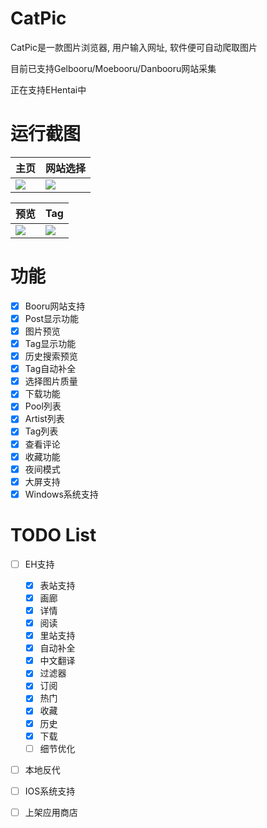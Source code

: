 # CatPic
CatPic是一款图片浏览器, 用户输入网址, 软件便可自动爬取图片

目前已支持Gelbooru/Moebooru/Danbooru网站采集

正在支持EHentai中

# 运行截图

|主页|网站选择|
|--|--|
|![](https://i.loli.net/2021/02/18/TZUVvlkNaFc1mLd.jpg)|![](https://i.loli.net/2021/02/18/jVRTS1yg9lOsI5h.jpg)|


|预览|Tag|
|--|--|
|![](https://i.loli.net/2021/02/18/EwCUdZkAfBDRGTq.jpg)|![](https://i.loli.net/2021/02/18/1rIFKZ4tShdvoYG.jpg)|



# 功能
- [x] Booru网站支持
- [x] Post显示功能
- [x] 图片预览
- [x] Tag显示功能
- [x] 历史搜索预览
- [x] Tag自动补全
- [x] 选择图片质量
- [x] 下载功能
- [x] Pool列表
- [x] Artist列表
- [x] Tag列表
- [x] 查看评论
- [x] 收藏功能
- [x] 夜间模式
- [x] 大屏支持
- [x] Windows系统支持

# TODO List
- [ ] EH支持
  - [x] 表站支持
  - [x] 画廊
  - [x] 详情
  - [x] 阅读
  - [x] 里站支持
  - [x] 自动补全
  - [x] 中文翻译
  - [x] 过滤器
  - [x] 订阅
  - [x] 热门
  - [x] 收藏
  - [x] 历史
  - [x] 下载
  - [ ] 细节优化
- [ ] 本地反代
- [ ] IOS系统支持
- [ ] 上架应用商店


